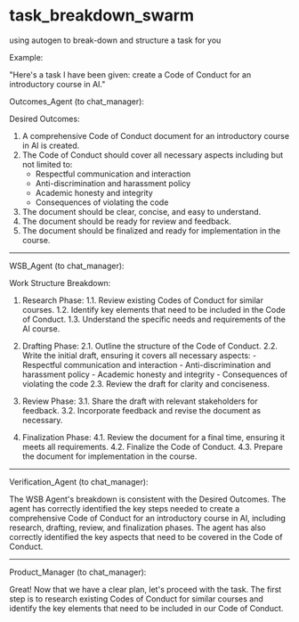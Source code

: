 # task_breakdown_swarm
using autogen to break-down and structure a task for you

Example:

"Here's a task I have been given: create a Code of Conduct for an introductory course in AI."

Outcomes_Agent (to chat_manager): 

Desired Outcomes:

1. A comprehensive Code of Conduct document for an introductory course in AI is created.
2. The Code of Conduct should cover all necessary aspects including but not limited to: 
   - Respectful communication and interaction
   - Anti-discrimination and harassment policy
   - Academic honesty and integrity
   - Consequences of violating the code
3. The document should be clear, concise, and easy to understand.
4. The document should be ready for review and feedback.
5. The document should be finalized and ready for implementation in the course.

--------------------------------------------------------------------------------
WSB_Agent (to chat_manager):

Work Structure Breakdown:

1. Research Phase:
   1.1. Review existing Codes of Conduct for similar courses.
   1.2. Identify key elements that need to be included in the Code of Conduct.
   1.3. Understand the specific needs and requirements of the AI course.

2. Drafting Phase:
   2.1. Outline the structure of the Code of Conduct.
   2.2. Write the initial draft, ensuring it covers all necessary aspects:
       - Respectful communication and interaction
       - Anti-discrimination and harassment policy
       - Academic honesty and integrity
       - Consequences of violating the code
   2.3. Review the draft for clarity and conciseness.

3. Review Phase:
   3.1. Share the draft with relevant stakeholders for feedback.
   3.2. Incorporate feedback and revise the document as necessary.

4. Finalization Phase:
   4.1. Review the document for a final time, ensuring it meets all requirements.
   4.2. Finalize the Code of Conduct.
   4.3. Prepare the document for implementation in the course.

--------------------------------------------------------------------------------
Verification_Agent (to chat_manager):

The WSB Agent's breakdown is consistent with the Desired Outcomes. The agent has correctly identified the key steps needed to create a comprehensive Code of Conduct for an introductory course in AI, including research, drafting, review, and finalization phases. The agent has also correctly identified the key aspects that need to be covered in the Code of Conduct.

--------------------------------------------------------------------------------
Product_Manager (to chat_manager):

Great! Now that we have a clear plan, let's proceed with the task. The first step is to research existing Codes of Conduct for similar courses and identify the key elements that need to be included in our Code of Conduct.
